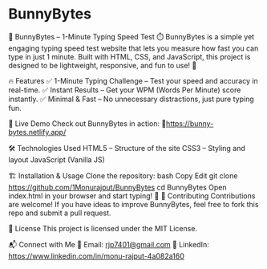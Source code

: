 # BunnyBytes

🐇 BunnyBytes – 1-Minute Typing Speed Test ⏱️
BunnyBytes is a simple yet engaging typing speed test website that lets you measure how fast you can type in just 1 minute. Built with HTML, CSS, and JavaScript, this project is designed to be lightweight, responsive, and fun to use! 🚀

🔥 Features
✅ 1-Minute Typing Challenge – Test your speed and accuracy in real-time.
✅ Instant Results – Get your WPM (Words Per Minute) score instantly.
✅ Minimal & Fast – No unnecessary distractions, just pure typing fun.

🚀 Live Demo
Check out BunnyBytes in action: 🔗https://bunny-bytes.netlify.app/

🛠️ Technologies Used
HTML5 – Structure of the site
CSS3 – Styling and layout
JavaScript (Vanilla JS)

🏗️ Installation & Usage
Clone the repository:
bash
Copy
Edit
git clone https://github.com/1Monurajput/BunnyBytes
cd BunnyBytes
Open index.html in your browser and start typing! 🎯
🤝 Contributing
Contributions are welcome! If you have ideas to improve BunnyBytes, feel free to fork this repo and submit a pull request.

📜 License
This project is licensed under the MIT License.

📬 Connect with Me
📧 Email: rjp7401@gmail.com
🔗 LinkedIn: https://www.linkedin.com/in/monu-rajput-4a082a160

